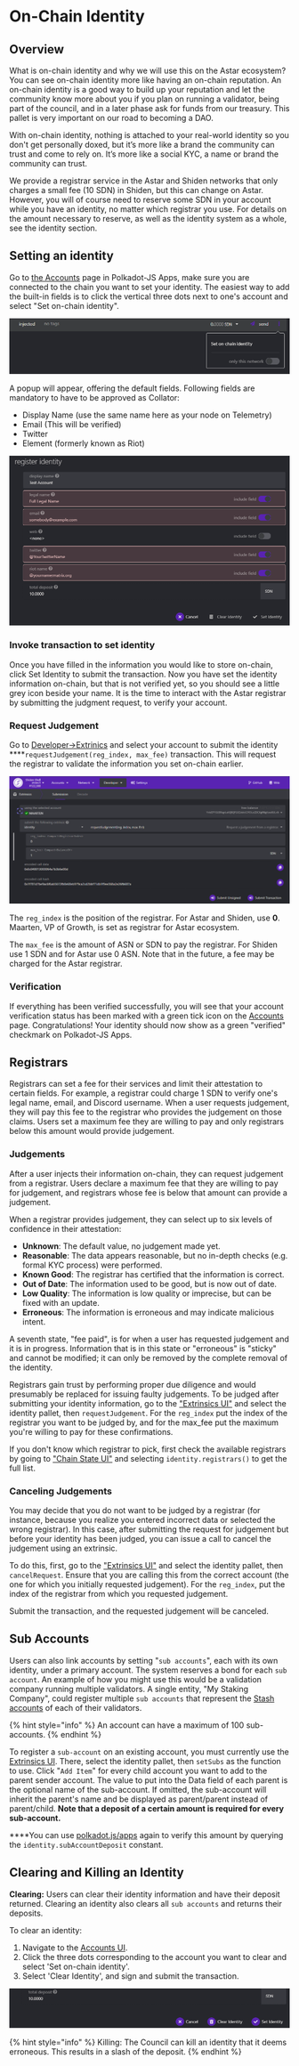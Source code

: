 # On-Chain Identity

## Overview

What is on-chain identity and why we will use this on the Astar ecosystem?   
You can see on-chain identity more like having an on-chain reputation. An on-chain identity is a good way to build up your reputation and let the community know more about you if you plan on running a validator, being part of the council, and in a later phase ask for funds from our treasury. This pallet is very important on our road to becoming a DAO.

With on-chain identity, nothing is attached to your real-world identity so you don't get personally doxed, but it’s more like a brand the community can trust and come to rely on. It’s more like a social KYC, a name or brand the community can trust. 

We provide a registrar service in the Astar and Shiden networks that only charges a small fee \(10 SDN\) in Shiden, but this can change on Astar. However, you will of course need to reserve some SDN in your account while you have an identity, no matter which registrar you use. For details on the amount necessary to reserve, as well as the identity system as a whole, see the identity section.

## **Setting an identity**

Go to [the Accounts](https://polkadot.js.org/apps/#/accounts) page in Polkadot-JS Apps, make sure you are connected to the chain you want to set your identity. The easiest way to add the built-in fields is to click the vertical three dots next to one's account and select "Set on-chain identity".

![Set on-chain identity in account menu](../.gitbook/assets/image%20%2811%29.png)

A popup will appear, offering the default fields. Following fields are mandatory to have to be approved as Collator:

* Display Name \(use the same name here as your node on Telemetry\)
* Email \(This will be verified\)
* Twitter
* Element \(formerly known as Riot\)

![Required fields for on-chain identity](../.gitbook/assets/image%20%2856%29.png)

### **Invoke transaction to set identity**

Once you have filled in the information you would like to store on-chain, click Set Identity to submit the transaction. Now you have set the identity information on-chain, but that is not verified yet, so you should see a little grey icon beside your name. It is the time to interact with the Astar registrar by submitting the judgment request, to verify your account.

### **Request Judgement**

Go to [Developer-&gt;Extrinics](https://polkadot.js.org/apps/?rpc=wss%3A%2F%2Frpc.polkadot.io#/extrinsics) and select your account to submit the identity ****`requestJudgement(reg_index, max_fee)` transaction. This will request the registrar to validate the information you set on-chain earlier.

![Request Judgement](../.gitbook/assets/image%20%2864%29.png)

The `reg_index` is the position of the registrar. For Astar and Shiden, use **0**. Maarten, VP of Growth, is set as registrar for Astar ecosystem.

The `max_fee` is the amount of ASN or SDN to pay the registrar. For Shiden use 1 SDN and for Astar use 0 ASN. Note that in the future, a fee may be charged for the Astar registrar.

### **Verification**

If everything has been verified successfully, you will see that your account verification status has been marked with a green tick icon on the [Accounts](https://polkadot.js.org/apps/#/accounts) page. Congratulations! Your identity should now show as a green "verified" checkmark on Polkadot-JS Apps.

## Registrars

Registrars can set a fee for their services and limit their attestation to certain fields. For example, a registrar could charge 1 SDN to verify one's legal name, email, and Discord username. When a user requests judgement, they will pay this fee to the registrar who provides the judgement on those claims. Users set a maximum fee they are willing to pay and only registrars below this amount would provide judgement.

### Judgements

After a user injects their information on-chain, they can request judgement from a registrar. Users declare a maximum fee that they are willing to pay for judgement, and registrars whose fee is below that amount can provide a judgement.

When a registrar provides judgement, they can select up to six levels of confidence in their attestation:

* **Unknown**: The default value, no judgement made yet.
* **Reasonable**: The data appears reasonable, but no in-depth checks \(e.g. formal KYC process\) were performed.
* **Known Good**: The registrar has certified that the information is correct.
* **Out of Date**: The information used to be good, but is now out of date.
* **Low Quality**: The information is low quality or imprecise, but can be fixed with an update.
* **Erroneous**: The information is erroneous and may indicate malicious intent.

A seventh state, "fee paid", is for when a user has requested judgement and it is in progress. Information that is in this state or "erroneous" is "sticky" and cannot be modified; it can only be removed by the complete removal of the identity.

Registrars gain trust by performing proper due diligence and would presumably be replaced for issuing faulty judgements. To be judged after submitting your identity information, go to the ["Extrinsics UI"](https://polkadot.js.org/apps/#/extrinsics) and select the identity pallet, then `requestJudgement`. For the `reg_index` put the index of the registrar you want to be judged by, and for the max\_fee put the maximum you're willing to pay for these confirmations.

If you don't know which registrar to pick, first check the available registrars by going to ["Chain State UI"](https://wiki.polkadot.network/docs/learn-identity#) and selecting `identity.registrars()` to get the full list.

### **Canceling Judgements**

You may decide that you do not want to be judged by a registrar \(for instance, because you realize you entered incorrect data or selected the wrong registrar\). In this case, after submitting the request for judgement but before your identity has been judged, you can issue a call to cancel the judgement using an extrinsic.

To do this, first, go to the ["Extrinsics UI"](https://polkadot.js.org/apps/#/extrinsics) and select the identity pallet, then `cancelRequest`. Ensure that you are calling this from the correct account \(the one for which you initially requested judgement\). For the `reg_index`, put the index of the registrar from which you requested judgement.

Submit the transaction, and the requested judgement will be canceled.

## **Sub Accounts**

Users can also link accounts by setting "`sub accounts`", each with its own identity, under a primary account. The system reserves a bond for each `sub account`. An example of how you might use this would be a validation company running multiple validators. A single entity, "My Staking Company", could register multiple `sub accounts` that represent the [Stash accounts](https://wiki.polkadot.network/docs/learn-keys) of each of their validators.

{% hint style="info" %}
An account can have a maximum of 100 sub-accounts.
{% endhint %}

To register a `sub-account` on an existing account, you must currently use the [Extrinsics UI](https://polkadot.js.org/apps/#/extrinsics). There, select the identity pallet, then `setSubs` as the function to use. Click "`Add Item`" for every child account you want to add to the parent sender account. The value to put into the Data field of each parent is the optional name of the sub-account. If omitted, the sub-account will inherit the parent's name and be displayed as parent/parent instead of parent/child. **Note that a deposit of a certain amount is required for every sub-account.**

  
****You can use [polkadot.js/apps](https://polkadot.js.org/apps/?rpc=wss%3A%2F%2Frpc.polkadot.io#/chainstate/constants) again to verify this amount by querying the `identity.subAccountDeposit` constant.

## **Clearing and Killing an Identity**

**Clearing:** Users can clear their identity information and have their deposit returned. Clearing an identity also clears all `sub accounts` and returns their deposits.

To clear an identity:

1. Navigate to the [Accounts UI](https://polkadot.js.org/apps/#/accounts).
2. Click the three dots corresponding to the account you want to clear and select 'Set on-chain identity'.
3. Select 'Clear Identity', and sign and submit the transaction.

![](../.gitbook/assets/image%20%2872%29.png)

{% hint style="info" %}
Killing: The Council can kill an identity that it deems erroneous. This results in a slash of the deposit.
{% endhint %}



